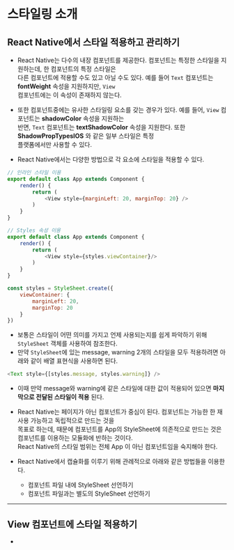 <h1>스타일링 소개</h1>

<h2>React Native에서 스타일 적용하고 관리하기</h2>

* React Native는 다수의 내장 컴포넌트를 제공한다. 컴포넌트는 특정한 스타일을 지원하는데, 한 컴포넌트의 특정 스타일은   
  다른 컴포넌트에 적용할 수도 있고 아닐 수도 있다. 예를 들어 `Text` 컴포넌트는 __fontWeight__ 속성을 지원하지만, `View`   
  컴포넌트에는 이 속성이 존재하지 않는다.

* 또한 컴포넌트중에는 유사한 스타일링 요소를 갖는 경우가 있다. 예를 들어, `View` 컴포넌트는 __shadowColor__ 속성을 지원하는   
  반면, `Text` 컴포넌트는 __textShadowColor__ 속성을 지원한다. 또한 __ShadowPropTypesIOS__ 와 같은 일부 스타일은 특정   
  플랫폼에서만 사용할 수 있다.

* React Native에서는 다양한 방법으로 각 요소에 스타일을 적용할 수 있다. 
```js
// 인라인 스타일 이용
export default class App extends Component {
    render() {
        return (
            <View style={marginLeft: 20, marginTop: 20} />
        )
    }
}

// Styles 속성 이용
export default class App extends Component {
    render() {
        return (
            <View style={styles.viewContainer}/>
        )
    }
}

const styles = StyleSheet.create({
    viewContainer: {
        marginLeft: 20,
        marginTop: 20
    }
})
```

* 보통은 스타일이 어떤 의미를 가지고 언제 사용되는지를 쉽게 파악하기 위해 `StyleSheet` 객체를 사용하여 참조한다.
* 만약 `StyleSheet`에 있는 message, warning 2개의 스타일을 모두 적용하려면 아래와 같이 배열 표현식을 사용하면 된다.
```js
<Text style={[styles.message, styles.warning]} />
```
  * 이때 만약 message와 warning에 같은 스타일에 대한 값이 적용되어 있으면 __마지막으로 전달된 스타일이 적용__ 된다.

* React Native는 페이지가 아닌 컴포넌트가 중심이 된다. 컴포넌트는 가능한 한 재사용 가능하고 독립적으로 만드는 것을   
  목표로 하는데, 때문에 컴포넌트를 App의 StyleSheet에 의존적으로 만드는 것은 컴포넌트를 이용하는 모듈화에 반하는 것이다.   
  React Native의 스타일 범위는 전체 App 이 아닌 컴포넌트임을 숙지해야 한다.

* React Native에서 캡슐화를 이루기 위해 관례적으로 아래와 같은 방법들을 이용한다.
  * 컴포넌트 파일 내에 StyleSheet 선언하기
  * 컴포넌트 파일과는 별도의 StyleSheet 선언하기
<hr/>

<h2>View 컴포넌트에 스타일 적용하기</h2>

* 